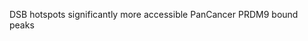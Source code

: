DSB hotspots 
significantly more accessible PanCancer PRDM9 bound peaks 
<!--stackedit_data:
eyJoaXN0b3J5IjpbLTE4MTc5MzI5ODcsMTcyNjc3OTY5NiwxND
c0MDYyODA5XX0=
-->